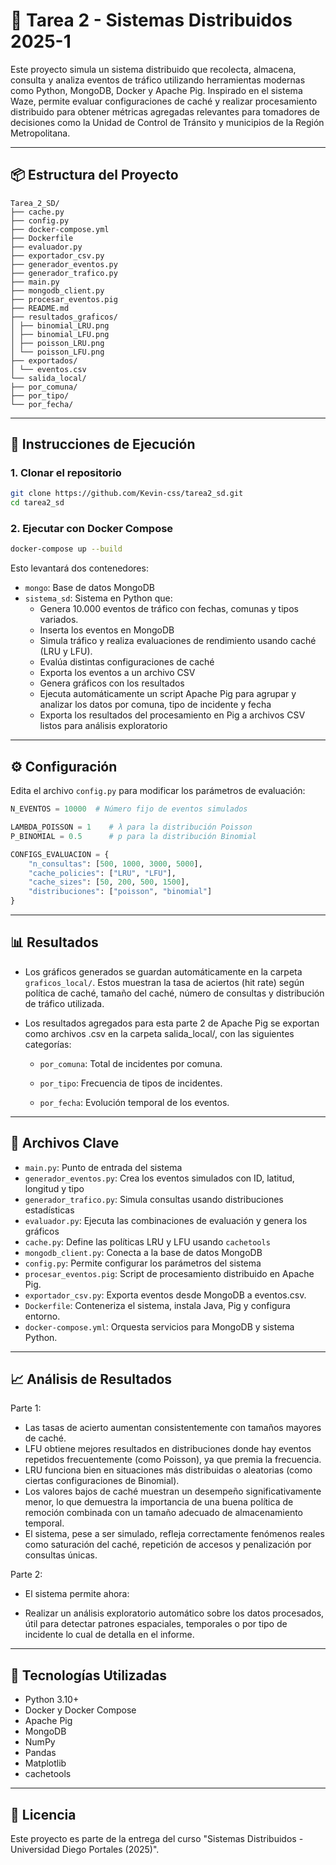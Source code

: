 
# 🧠 Tarea 2 - Sistemas Distribuidos 2025-1

Este proyecto simula un sistema distribuido que recolecta, almacena, consulta y analiza eventos de tráfico utilizando herramientas modernas como Python, MongoDB, Docker y Apache Pig. Inspirado en el sistema Waze, permite evaluar configuraciones de caché y realizar procesamiento distribuido para obtener métricas agregadas relevantes para tomadores de decisiones como la Unidad de Control de Tránsito y municipios de la Región Metropolitana.


---

## 📦 Estructura del Proyecto

```
Tarea_2_SD/
├── cache.py
├── config.py
├── docker-compose.yml
├── Dockerfile
├── evaluador.py
├── exportador_csv.py
├── generador_eventos.py
├── generador_trafico.py
├── main.py
├── mongodb_client.py
├── procesar_eventos.pig
├── README.md
├── resultados_graficos/
│ ├── binomial_LRU.png
│ ├── binomial_LFU.png
│ ├── poisson_LRU.png
│ └── poisson_LFU.png
├── exportados/
│ └── eventos.csv
└── salida_local/
├── por_comuna/
├── por_tipo/
└── por_fecha/

```

---

## 🚀 Instrucciones de Ejecución

### 1. Clonar el repositorio

```bash
git clone https://github.com/Kevin-css/tarea2_sd.git
cd tarea2_sd
```

### 2. Ejecutar con Docker Compose

```bash
docker-compose up --build
```

Esto levantará dos contenedores:

- `mongo`: Base de datos MongoDB
- `sistema_sd`: Sistema en Python que:
  - Genera 10.000 eventos de tráfico con fechas, comunas y tipos variados.
  - Inserta los eventos en MongoDB
  - Simula tráfico y realiza evaluaciones de rendimiento usando caché (LRU y LFU).
  - Evalúa distintas configuraciones de caché
  - Exporta los eventos a un archivo CSV
  - Genera gráficos con los resultados
  - Ejecuta automáticamente un script Apache Pig para agrupar y analizar los datos por comuna, tipo de incidente y fecha
  - Exporta los resultados del procesamiento en Pig a archivos CSV listos para análisis exploratorio

---

## ⚙️ Configuración

Edita el archivo `config.py` para modificar los parámetros de evaluación:

```python
N_EVENTOS = 10000  # Número fijo de eventos simulados

LAMBDA_POISSON = 1    # λ para la distribución Poisson
P_BINOMIAL = 0.5      # p para la distribución Binomial

CONFIGS_EVALUACION = {
    "n_consultas": [500, 1000, 3000, 5000],
    "cache_policies": ["LRU", "LFU"],
    "cache_sizes": [50, 200, 500, 1500],
    "distribuciones": ["poisson", "binomial"]
}
```

---

## 📊 Resultados

- Los gráficos generados se guardan automáticamente en la carpeta `graficos_local/`. Estos muestran la tasa de aciertos (hit rate) según política de caché, tamaño del caché, número de consultas y distribución de tráfico utilizada.

- Los resultados agregados para esta parte 2 de Apache Pig se exportan como archivos .csv en la carpeta salida_local/, con las siguientes categorías:

  - `por_comuna`: Total de incidentes por comuna.

  - `por_tipo`: Frecuencia de tipos de incidentes.

  - `por_fecha`: Evolución temporal de los eventos.


---

## 📁 Archivos Clave

- `main.py`: Punto de entrada del sistema
- `generador_eventos.py`: Crea los eventos simulados con ID, latitud, longitud y tipo
- `generador_trafico.py`: Simula consultas usando distribuciones estadísticas
- `evaluador.py`: Ejecuta las combinaciones de evaluación y genera los gráficos
- `cache.py`: Define las políticas LRU y LFU usando `cachetools`
- `mongodb_client.py`: Conecta a la base de datos MongoDB
- `config.py`: Permite configurar los parámetros del sistema
- `procesar_eventos.pig`: Script de procesamiento distribuido en Apache Pig.
- `exportador_csv.py`: Exporta eventos desde MongoDB a eventos.csv.
- `Dockerfile`: Conteneriza el sistema, instala Java, Pig y configura entorno.
- `docker-compose.yml`: Orquesta servicios para MongoDB y sistema Python.

---

## 📈 Análisis de Resultados

Parte 1:

- Las tasas de acierto aumentan consistentemente con tamaños mayores de caché.
- LFU obtiene mejores resultados en distribuciones donde hay eventos repetidos frecuentemente (como Poisson), ya que premia la frecuencia.
- LRU funciona bien en situaciones más distribuidas o aleatorias (como ciertas configuraciones de Binomial).
- Los valores bajos de caché muestran un desempeño significativamente menor, lo que demuestra la importancia de una buena política de remoción combinada con un tamaño adecuado de almacenamiento temporal.
- El sistema, pese a ser simulado, refleja correctamente fenómenos reales como saturación del caché, repetición de accesos y penalización por consultas únicas.

Parte 2:

- El sistema permite ahora:

- Realizar un análisis exploratorio automático sobre los datos procesados, útil para detectar patrones espaciales, temporales o por tipo de incidente lo cual de detalla en el informe.


---

## 🧪 Tecnologías Utilizadas

- Python 3.10+
- Docker y Docker Compose
- Apache Pig
- MongoDB
- NumPy
- Pandas
- Matplotlib
- cachetools

---

## 📜 Licencia

Este proyecto es parte de la entrega del curso "Sistemas Distribuidos - Universidad Diego Portales (2025)". 
